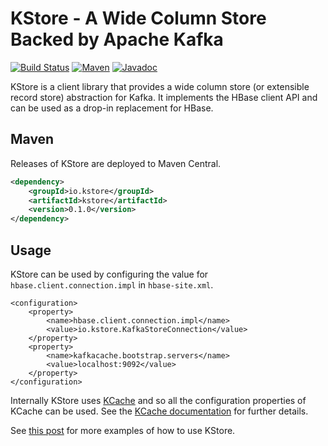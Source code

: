 # KStore - A Wide Column Store Backed by Apache Kafka

[![Build Status][travis-shield]][travis-link]
[![Maven][maven-shield]][maven-link]
[![Javadoc][javadoc-shield]][javadoc-link]

[travis-shield]: https://travis-ci.org/rayokota/kstore.svg?branch=master
[travis-link]: https://travis-ci.org/rayokota/kstore
[maven-shield]: https://img.shields.io/maven-central/v/io.kstore/kstore.svg
[maven-link]: https://search.maven.org/#search%7Cga%7C1%7Cio.kstore
[javadoc-shield]: https://javadoc.io/badge/io.kstore/kstore.svg?color=blue
[javadoc-link]: https://javadoc.io/doc/io.kstore/kstore

KStore is a client library that provides a wide column store (or extensible record store) abstraction for Kafka.  It implements the HBase client API and can be used as a drop-in replacement for HBase.

## Maven

Releases of KStore are deployed to Maven Central.

```xml
<dependency>
    <groupId>io.kstore</groupId>
    <artifactId>kstore</artifactId>
    <version>0.1.0</version>
</dependency>
```

## Usage

KStore can be used by configuring the value for `hbase.client.connection.impl` in `hbase-site.xml`. 

```
<configuration>
    <property>
        <name>hbase.client.connection.impl</name>
        <value>io.kstore.KafkaStoreConnection</value>
    </property>
    <property>
        <name>kafkacache.bootstrap.servers</name>
        <value>localhost:9092</value>
    </property>
</configuration>
```

Internally KStore uses [KCache](https://github.com/rayokota/kcache) and so all the configuration properties of KCache can be used.  See the [KCache documentation](https://github.com/rayokota/kcache#basic-configuration) for further details.


See [this post](https://yokota.blog/2020/01/13/building-a-graph-database-using-kafka/) for more examples of how to use KStore.
